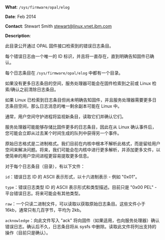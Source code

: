 **What**: `/sys/firmware/opal/elog`

**Date**: Feb 2014

**Contact**: Stewart Smith <stewart@linux.vnet.ibm.com>

**Description**:

此目录公开通过 OPAL 固件接口检索到的错误日志条目。

每个错误日志由一个唯一的 ID 标识，并且将一直存在，直到明确告知固件已确认。

每个日志条目在 `/sys/firmware/opal/elog` 中都有一个目录。

如果没有更多日志条目的空间，服务处理器可能会在固件检索到之前或 Linux 检索/确认之前清除日志条目。

如果 Linux 已检索到日志条目但尚未明确告知固件，并且服务处理器需要更多日志条目空间，那么日志消息的唯一剩余副本可能在 Linux 中。

通常，用户空间守护进程将监视新条目，读取它们并确认它们。

服务处理器可能能够存储比固件更多的日志条目，因此在从 Linux 确认事件后，您可能会立即从过去某个时间生成的队列中获得另一个事件。

原始日志格式是二进制格式。我们目前在内核中根本不解析此格式，而是留给用户空间来解决问题。将来，我们可能会在内核中进行更多解析，并添加更多文件，以使简单的用户空间进程更容易提取更多信息。

对于每个日志条目（目录），有以下文件：

`id`：错误日志 ID 的 ASCII 表示形式，以十六进制表示 - 例如 "0x01"。

`type`：错误日志类型 ID 的 ASCII 表示形式和类型描述。目前只是 "0x00 PEL" - 平台错误日志。将来可能会有其他类型。

`raw`：一个只读二进制文件，可以读取以获取原始日志条目。这些文件小于 16kb，通常只有几百字节，平均为 2kb。

`acknowledge`：向此文件写入 "ack" 将向固件（如果适用，也向服务处理器）确认错误日志。确认后不久，日志条目将从 sysfs 中删除。读取此文件将列出支持的操作（目前只是确认）。